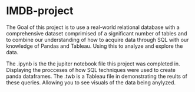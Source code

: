 # IMDB-project
The Goal of this project is to use a real-world relational database with a comprehensive dataset comprimised of a significant number of tables and to combine our understanding of how to acquire data through SQL with our knowledge of Pandas and Tableau. Using this to analyze and explore the data.

The .ipynb is the the jupiter notebook file this project was completed in. Displaying the procceses of how SQL techniques were used to create panda dataframes. The .twb is a Tableau file in demonstrating the reults of these queries. Allowing you to see visuals of the data being anylyzed. 

